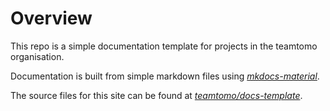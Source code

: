 # Overview

This repo is a simple documentation template for projects in the teamtomo organisation.

Documentation is built from simple markdown files using 
*[mkdocs-material](https://squidfunk.github.io/mkdocs-material/)*.

The source files for this site can be found at 
[*teamtomo/docs-template*](https://github.com/teamtomo/docs-template).

